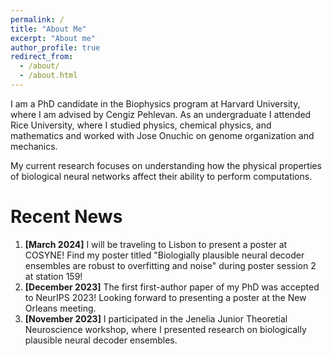```yaml
---
permalink: /
title: "About Me"
excerpt: "About me"
author_profile: true
redirect_from: 
  - /about/
  - /about.html
---
```


I am a PhD candidate in the Biophysics program at Harvard University, where I am advised by Cengiz Pehlevan.  As an undergraduate I attended Rice University, where I studied physics, chemical physics, and mathematics and worked with Jose Onuchic on genome organization and mechanics.

My current research focuses on understanding how the physical properties of biological neural networks affect their ability to perform computations.

Recent News
======
1. **[March 2024]** I will be traveling to Lisbon to present a poster at COSYNE! Find my poster titled "Biologially plausible neural decoder ensembles are robust to overfitting and noise" during poster session 2 at station 159!
2. **[December 2023]** The first first-author paper of my PhD was accepted to NeurIPS 2023!  Looking forward to presenting a poster at the New Orleans meeting.
3. **[November 2023]** I participated in the Jenelia Junior Theoretial Neuroscience workshop, where I presented research on biologically plausible neural decoder ensembles.
